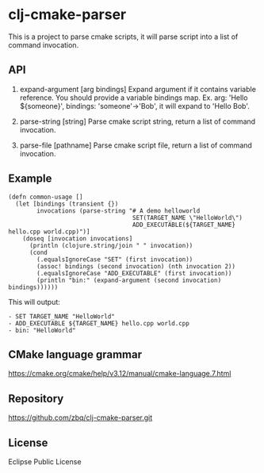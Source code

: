 # clj-cmake-parser

This is a project to parse cmake scripts, it will parse script into a list of command invocation.

## API

1. expand-argument [arg bindings]
     Expand argument if it contains variable reference.
     You should provide a variable bindings map.
     Ex. arg: 'Hello ${someone}', bindings: 'someone'->'Bob',
     it will expand to 'Hello Bob'.

2. parse-string [string]
     Parse cmake script string, return a list of command invocation.

3. parse-file [pathname]
     Parse cmake script file, return a list of command invocation.

## Example

    (defn common-usage []
      (let [bindings (transient {})
            invocations (parse-string "# A demo helloworld
                                       SET(TARGET_NAME \"HelloWorld\")
                                       ADD_EXECUTABLE(${TARGET_NAME} hello.cpp world.cpp)")]
        (doseq [invocation invocations]
          (println (clojure.string/join " " invocation))
          (cond
            (.equalsIgnoreCase "SET" (first invocation))
            (assoc! bindings (second invocation) (nth invocation 2))
        	(.equalsIgnoreCase "ADD_EXECUTABLE" (first invocation))
	        (println "bin:" (expand-argument (second invocation) bindings))))))

This will output: 

    - SET TARGET_NAME "HelloWorld"
    - ADD_EXECUTABLE ${TARGET_NAME} hello.cpp world.cpp 
    - bin: "HelloWorld"

## CMake language grammar

https://cmake.org/cmake/help/v3.12/manual/cmake-language.7.html

## Repository

https://github.com/zbq/clj-cmake-parser.git

## License

Eclipse Public License

